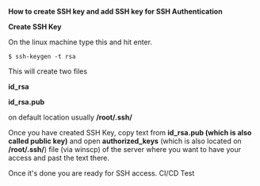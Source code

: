 **How to create SSH key and add SSH key for SSH Authentication**

**Create SSH Key**

On the linux machine type this and hit enter.
```
$ ssh-keygen -t rsa
```
This will create two files 

**id_rsa**

**id_rsa.pub**

on default location usually **/root/.ssh/**

Once you have created SSH Key, copy text from **id_rsa.pub (which is also called public key)** and open **authorized_keys** (which is also located on **/root/.ssh/**) file (via winscp) of the server where you want to have your access and past the text there.

Once it's done you are ready for SSH access.
CI/CD Test

